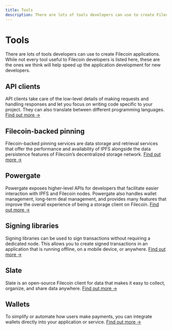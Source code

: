 ```yaml
---
title: Tools
description: There are lots of tools developers can use to create Filecoin applications. While not every tool useful to Filecoin developers is listed here, these are the ones we think will help speed up the application development for new Filecoin developers.
---
```


# Tools

There are lots of tools developers can use to create Filecoin applications. While not every tool useful to Filecoin developers is listed here, these are the ones we think will help speed up the application development for new developers.

## API clients

API clients take care of the low-level details of making requests and handling responses and let you focus on writing code specific to your project. They can also translate between different programming languages. [Find out more →](./api-clients.md)

## Filecoin-backed pinning

Filecoin-backed pinning services are data storage and retrieval services that offer the performance and availability of IPFS alongside the data persistence features of Filecoin’s decentralized storage network. [Find out more →](./filecoin-backed-pinning.md)

## Powergate

Powergate exposes higher-level APIs for developers that facilitate easier interaction with IPFS and Filecoin nodes. Powergate also handles wallet management, long-term deal management, and provides many features that improve the overall experience of being a storage client on Filecoin. [Find out more →](./powergate.md)

## Signing libraries

Signing libraries can be used to sign transactions without requiring a dedicated node. This allows you to create signed transactions in an application that is running offline, on a mobile device, or anywhere. [Find out more →](./signing-libraries.md)

## Slate

Slate is an open-source Filecoin client for data that makes it easy to collect, organize, and share data anywhere. [Find out more →](./slate.md)

## Wallets

To simplify or automate how users make payments, you can integrate wallets directly into your application or service. [Find out more →](./wallets.md)
